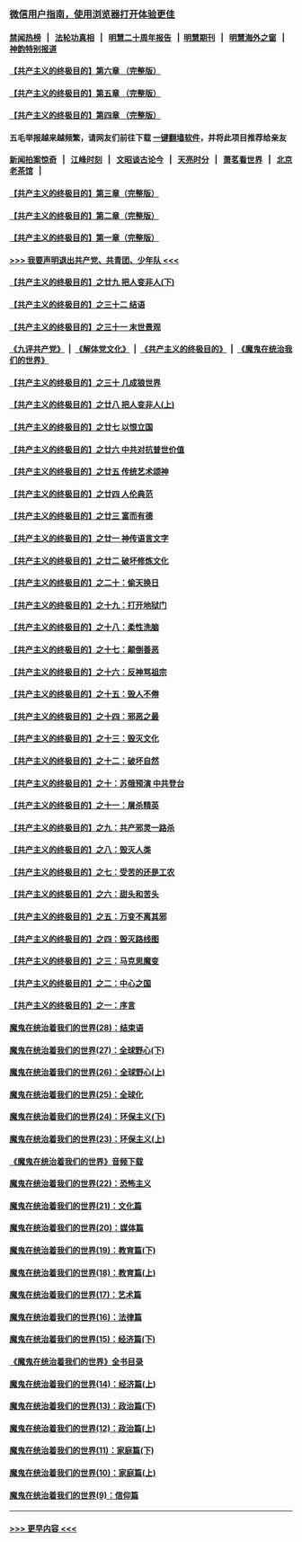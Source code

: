 ### [微信用户指南，使用浏览器打开体验更佳](https://github.com/gfw-breaker/banned-news1/blob/master/indexes/wechat-guide.md?t=0)
#### [禁闻热榜](热点新闻.md?t=0)  &nbsp;&nbsp;|&nbsp;&nbsp; [法轮功真相](https://github.com/gfw-breaker/truth/blob/master/README.md?t=0) &nbsp;&nbsp;|&nbsp;&nbsp; [明慧二十周年报告](https://github.com/gfw-breaker/mh-reports/blob/master/README.md?t=0) &nbsp;&nbsp;|&nbsp;&nbsp;[明慧期刊](https://github.com/gfw-breaker/mh-qikan) &nbsp;&nbsp;|&nbsp;&nbsp; [明慧海外之窗](https://github.com/gfw-breaker/mh-news/blob/master/README.md?t=0) &nbsp;&nbsp;|&nbsp;&nbsp; [神韵特别报道](https://github.com/gfw-breaker/mh-news/blob/master/shenyun.md?t=0)
#### [【共产主义的终极目的】第六章 （完整版）](../pages/nsc422/n11428913.md?t=02050144) 
#### [【共产主义的终极目的】第五章 （完整版）](../pages/nsc422/n11428912.md?t=02050144) 
#### [【共产主义的终极目的】第四章 （完整版）](../pages/nsc422/n11428907.md?t=02050144) 
#### 五毛举报越来越频繁，请网友们前往下载 [一键翻墙软件](https://github.com/gfw-breaker/ssr-accounts)，并将此项目推荐给亲友
#### [新闻拍案惊奇](https://github.com/gfw-breaker/banned-news1/blob/master/pages/link4.md) &nbsp;&nbsp;|&nbsp;&nbsp; [江峰时刻](https://github.com/gfw-breaker/banned-news1/blob/master/pages/link4.md) &nbsp;&nbsp;|&nbsp;&nbsp; [文昭谈古论今](https://github.com/gfw-breaker/banned-news1/blob/master/pages/link4.md) &nbsp;&nbsp;|&nbsp;&nbsp; [天亮时分](https://github.com/gfw-breaker/banned-news1/blob/master/pages/link4.md) &nbsp;&nbsp;|&nbsp;&nbsp; [萧茗看世界](https://github.com/gfw-breaker/banned-news1/blob/master/pages/link4.md) &nbsp;&nbsp;|&nbsp;&nbsp; [北京老茶馆](https://github.com/gfw-breaker/banned-news1/blob/master/pages/link4.md) &nbsp;&nbsp;|&nbsp;&nbsp; 
#### [【共产主义的终极目的】第三章（完整版）](../pages/nsc422/n11428848.md?t=02050144) 
#### [【共产主义的终极目的】第二章（完整版）](../pages/nsc422/n11428831.md?t=02050144) 
#### [【共产主义的终极目的】第一章（完整版）](../pages/nsc422/n11417651.md?t=02050144) 
#### [>>> 我要声明退出共产党、共青团、少年队 <<<](https://github.com/begood0513/goodnews/blob/master/quit/letter.md) 
#### [【共产主义的终极目的】之廿九 把人变非人(下)](../pages/nsc422/n11344140.md?t=02050144) 
#### [【共产主义的终极目的】之三十二 结语](../pages/nsc422/n11360535.md?t=02050144) 
#### [【共产主义的终极目的】之三十一 末世景观](../pages/nsc422/n11351129.md?t=02050144) 
#### [《九评共产党》](https://github.com/begood0513/9ping.md/blob/master/README.md) &nbsp;|&nbsp; [《解体党文化》](../../../../jtdwh.md/blob/master/README.md)  &nbsp;|&nbsp; [《共产主义的终极目的》](../../../../gczydzjmd.md/blob/master/README.md) &nbsp;|&nbsp; [《魔鬼在统治我们的世界》](../../../../mgztzwmdsj.md/blob/master/README.md) 
#### [【共产主义的终极目的】之三十 几成狼世界](../pages/nsc422/n11348280.md?t=02050144) 
#### [【共产主义的终极目的】之廿八 把人变非人(上)](../pages/nsc422/n11340492.md?t=02050144) 
#### [【共产主义的终极目的】之廿七 以恨立国](../pages/nsc422/n11336944.md?t=02050144) 
#### [【共产主义的终极目的】之廿六 中共对抗普世价值](../pages/nsc422/n11324785.md?t=02050144) 
#### [【共产主义的终极目的】之廿五 传统艺术颂神](../pages/nsc422/n11296396.md?t=02050144) 
#### [【共产主义的终极目的】之廿四 人伦典范](../pages/nsc422/n11296397.md?t=02050144) 
#### [【共产主义的终极目的】之廿三 富而有德](../pages/nsc422/n11283598.md?t=02050144) 
#### [【共产主义的终极目的】之廿一 神传语言文字](../pages/nsc422/n11263265.md?t=02050144) 
#### [【共产主义的终极目的】之廿二 破坏修炼文化](../pages/nsc422/n11245728.md?t=02050144) 
#### [【共产主义的终极目的】之二十：偷天换日](../pages/nsc422/n11238846.md?t=02050144) 
#### [【共产主义的终极目的】之十九：打开地狱门](../pages/nsc422/n11206376.md?t=02050144) 
#### [【共产主义的终极目的】之十八：柔性洗脑](../pages/nsc422/n11199994.md?t=02050144) 
#### [【共产主义的终极目的】之十七：颠倒善恶](../pages/nsc422/n11179782.md?t=02050144) 
#### [【共产主义的终极目的】之十六：反神骂祖宗](../pages/nsc422/n11166798.md?t=02050144) 
#### [【共产主义的终极目的】之十五：毁人不倦](../pages/nsc422/n11166792.md?t=02050144) 
#### [【共产主义的终极目的】之十四：邪恶之最](../pages/nsc422/n11150249.md?t=02050144) 
#### [【共产主义的终极目的】之十三：毁灭文化](../pages/nsc422/n11135227.md?t=02050144) 
#### [【共产主义的终极目的】之十二：破坏自然](../pages/nsc422/n11135214.md?t=02050144) 
#### [【共产主义的终极目的】之十：苏俄预演 中共登台](../pages/nsc422/n11118424.md?t=02050144) 
#### [【共产主义的终极目的】之十一：屠杀精英](../pages/nsc422/n11118442.md?t=02050144) 
#### [【共产主义的终极目的】之九：共产邪灵一路杀](../pages/nsc422/n11114139.md?t=02050144) 
#### [【共产主义的终极目的】之八：毁灭人类](../pages/nsc422/n11108503.md?t=02050144) 
#### [【共产主义的终极目的】之七：受苦的还是工农](../pages/nsc422/n11101809.md?t=02050144) 
#### [【共产主义的终极目的】之六：甜头和苦头](../pages/nsc422/n11096971.md?t=02050144) 
#### [【共产主义的终极目的】之五：万变不离其邪](../pages/nsc422/n11091285.md?t=02050144) 
#### [【共产主义的终极目的】之四：毁灭路线图](../pages/nsc422/n11086284.md?t=02050144) 
#### [【共产主义的终极目的】之三：马克思魔变](../pages/nsc422/n11061941.md?t=02050144) 
#### [【共产主义的终极目的】之二：中心之国](../pages/nsc422/n11047728.md?t=02050144) 
#### [【共产主义的终极目的】之一：序言](../pages/nsc422/n11086077.md?t=02050144) 
#### [魔鬼在统治着我们的世界(28)：结束语](../pages/nsc422/n10936246.md?t=02050144) 
#### [魔鬼在统治着我们的世界(27)：全球野心(下)](../pages/nsc422/n10928319.md?t=02050144) 
#### [魔鬼在统治着我们的世界(26)：全球野心(上)](../pages/nsc422/n10900318.md?t=02050144) 
#### [魔鬼在统治着我们的世界(25)：全球化](../pages/nsc422/n10788205.md?t=02050144) 
#### [魔鬼在统治着我们的世界(24)：环保主义(下)](../pages/nsc422/n10695307.md?t=02050144) 
#### [魔鬼在统治着我们的世界(23)：环保主义(上)](../pages/nsc422/n10688613.md?t=02050144) 
#### [《魔鬼在统治着我们的世界》音频下载](../pages/nsc422/n10635553.md?t=02050144) 
#### [魔鬼在统治着我们的世界(22)：恐怖主义](../pages/nsc422/n10614727.md?t=02050144) 
#### [魔鬼在统治着我们的世界(21)：文化篇](../pages/nsc422/n10597706.md?t=02050144) 
#### [魔鬼在统治着我们的世界(20)：媒体篇](../pages/nsc422/n10586579.md?t=02050144) 
#### [魔鬼在统治着我们的世界(19)：教育篇(下)](../pages/nsc422/n10564808.md?t=02050144) 
#### [魔鬼在统治着我们的世界(18)：教育篇(上)](../pages/nsc422/n10526970.md?t=02050144) 
#### [魔鬼在统治着我们的世界(17)：艺术篇](../pages/nsc422/n10499093.md?t=02050144) 
#### [魔鬼在统治着我们的世界(16)：法律篇](../pages/nsc422/n10485969.md?t=02050144) 
#### [魔鬼在统治着我们的世界(15)：经济篇(下)](../pages/nsc422/n10469975.md?t=02050144) 
#### [《魔鬼在统治着我们的世界》全书目录](../pages/nsc422/n10464261.md?t=02050144) 
#### [魔鬼在统治着我们的世界(14)：经济篇(上)](../pages/nsc422/n10457370.md?t=02050144) 
#### [魔鬼在统治着我们的世界(13)：政治篇(下)](../pages/nsc422/n10448270.md?t=02050144) 
#### [魔鬼在统治着我们的世界(12)：政治篇(上)](../pages/nsc422/n10444576.md?t=02050144) 
#### [魔鬼在统治着我们的世界(11)：家庭篇(下)](../pages/nsc422/n10440961.md?t=02050144) 
#### [魔鬼在统治着我们的世界(10)：家庭篇(上)](../pages/nsc422/n10435448.md?t=02050144) 
#### [魔鬼在统治着我们的世界(9)：信仰篇](../pages/nsc422/n10432159.md?t=02050144) 

----
#### [ >>> 更早内容 <<< ](../indexes/nsc422-earlier.md)
